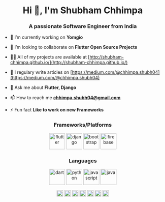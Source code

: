 <h1 align="center">Hi 👋, I'm Shubham Chhimpa </h1>
<h3 align="center">A passionate Software Engineer from India</h3>

- 🔭 I’m currently working on **Yomgio**

- 👯 I’m looking to collaborate on **Flutter Open Source Projects**

- 👨‍💻 All of my projects are available at [http://shubham-chhimpa.github.io/](http://shubham-chhimpa.github.io/)

- 📝 I regulary write articles on [https://medium.com/@chhimpa.shubh04](https://medium.com/@chhimpa.shubh04)

- 💬 Ask me about **Flutter, Django**

- 📫 How to reach me **chhimpa.shubh04@gmail.com**

- ⚡ Fun fact **Like to work on new Frameworks**

<h3 align="center">Frameworks/Platforms</h3>
<p align="center">

<img src="https://github.com/shubham-chhimpa/shubham-chhimpa/blob/master/images/flutter.svg" alt="flutter" width="50" height="50"/>

<img src="https://github.com/shubham-chhimpa/shubham-chhimpa/blob/master/images/django.svg" alt="django" width="50" height="50"/> 

<img src="https://github.com/shubham-chhimpa/shubham-chhimpa/blob/master/images/bootstrap.svg" alt="bootstrap" width="50" height="50"/>

<img src="https://github.com/shubham-chhimpa/shubham-chhimpa/blob/master/images/firebase.svg" alt="firebase" width="50" height="50"/>


</p>
<h3 align="center">Languages</h3>
<p align="center">

<img src="https://github.com/shubham-chhimpa/shubham-chhimpa/blob/master/images/dart.svg" alt="dart" width="50" height="50"/>

<img src="https://github.com/shubham-chhimpa/shubham-chhimpa/blob/master/images/python.svg" alt="python" width="50" height="50"/>

<img src="https://github.com/shubham-chhimpa/shubham-chhimpa/blob/master/images/javascript.svg" alt="javascript" width="50" height="50"/>

<img src="https://github.com/shubham-chhimpa/shubham-chhimpa/blob/master/images/java.svg" alt="java" width="50" height="50"/> 

</p>


<p align="center">
<a href="https://codepen.io/shubhamchhimpa" target="blank"><img align="center" src="https://cdn.jsdelivr.net/npm/simple-icons@3.0.1/icons/codepen.svg" alt="shubham chhimpa" height="20" width="20" /></a>
<a href="https://dev.to/shubhamchhimpa" target="blank"><img align="center" src="https://cdn.jsdelivr.net/npm/simple-icons@3.0.1/icons/dev-dot-to.svg" alt="shubham chhimpa" height="20" width="20" /></a>
<a href="https://twitter.com/shubham_chhimpa" target="blank"><img align="center" src="https://cdn.jsdelivr.net/npm/simple-icons@3.0.1/icons/twitter.svg" alt="shubham chhimpa" height="20" width="20" /></a>
<a href="https://linkedin.com/in/shubham-chhimpa" target="blank"><img align="center" src="https://cdn.jsdelivr.net/npm/simple-icons@3.0.1/icons/linkedin.svg" alt="shubham-chhimpa" height="20" width="20" /></a>
<a href="https://stackoverflow.com/shubham-chhimpa" target="blank"><img align="center" src="https://cdn.jsdelivr.net/npm/simple-icons@3.0.1/icons/stackoverflow.svg" alt="shubham-chhimpa" height="20" width="20" /></a>
<a href="https://fb.com/shubham.chhimpa.3" target="blank"><img align="center" src="https://cdn.jsdelivr.net/npm/simple-icons@3.0.1/icons/facebook.svg" alt="shubham.chhimpa.3" height="20" width="20" /></a>
<a href="https://instagram.com/shubham.code" target="blank"><img align="center" src="https://cdn.jsdelivr.net/npm/simple-icons@3.0.1/icons/instagram.svg" alt="shubham.code" height="20" width="20" /></a>
</p>
